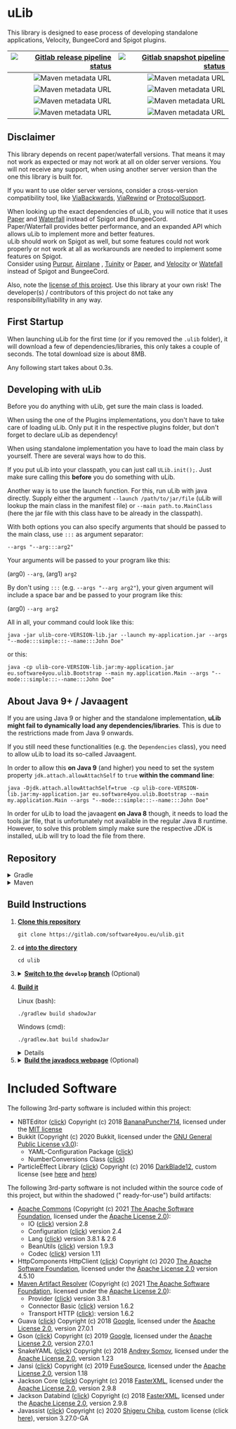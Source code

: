 # uLib

This library is designed to ease process of developing standalone applications, Velocity, BungeeCord and Spigot plugins.

| [![Gitlab release pipeline status](https://img.shields.io/gitlab/pipeline/software4you.eu/ulib/master?label=Release%20Build&style=for-the-badge)](https://gitlab.com/software4you.eu/ulib/-/pipelines?ref=master) | [![Gitlab snapshot pipeline status](https://img.shields.io/gitlab/pipeline/software4you.eu/ulib/develop?label=Snapshot%20Build&style=for-the-badge)](https://gitlab.com/software4you.eu/ulib/-/pipelines?ref=develop) |
| ---: | ---: |
| ![Maven metadata URL](https://img.shields.io/maven-metadata/v?color=blue&label=ulib-core-api&metadataUrl=https%3A%2F%2Fgitlab.com%2Fapi%2Fv4%2Fprojects%2F19415500%2Fpackages%2Fmaven%2Feu%2Fsoftware4you%2Fulib%2Fulib-core-api%2Fmaven-metadata.xml) | ![Maven metadata URL](https://img.shields.io/maven-metadata/v?color=blue&label=ulib-core-api&metadataUrl=https%3A%2F%2Fgitlab.com%2Fapi%2Fv4%2Fprojects%2F26647460%2Fpackages%2Fmaven%2Feu%2Fsoftware4you%2Fulib%2Fulib-core-api%2Fmaven-metadata.xml) |
| ![Maven metadata URL](https://img.shields.io/maven-metadata/v?color=orange&label=ulib-spigot-api&metadataUrl=https%3A%2F%2Fgitlab.com%2Fapi%2Fv4%2Fprojects%2F19415500%2Fpackages%2Fmaven%2Feu%2Fsoftware4you%2Fulib%2Fulib-spigot-api%2Fmaven-metadata.xml) | ![Maven metadata URL](https://img.shields.io/maven-metadata/v?color=orange&label=ulib-spigot-api&metadataUrl=https%3A%2F%2Fgitlab.com%2Fapi%2Fv4%2Fprojects%2F26647460%2Fpackages%2Fmaven%2Feu%2Fsoftware4you%2Fulib%2Fulib-spigot-api%2Fmaven-metadata.xml) |
| ![Maven metadata URL](https://img.shields.io/maven-metadata/v?color=yellow&label=ulib-bungeecord-api&metadataUrl=https%3A%2F%2Fgitlab.com%2Fapi%2Fv4%2Fprojects%2F19415500%2Fpackages%2Fmaven%2Feu%2Fsoftware4you%2Fulib%2Fulib-bungeecord-api%2Fmaven-metadata.xml) | ![Maven metadata URL](https://img.shields.io/maven-metadata/v?color=yellow&label=ulib-bungeecord-api&metadataUrl=https%3A%2F%2Fgitlab.com%2Fapi%2Fv4%2Fprojects%2F26647460%2Fpackages%2Fmaven%2Feu%2Fsoftware4you%2Fulib%2Fulib-bungeecord-api%2Fmaven-metadata.xml) |
| ![Maven metadata URL](https://img.shields.io/maven-metadata/v?color=aqua&label=ulib-velocity-api&metadataUrl=https%3A%2F%2Fgitlab.com%2Fapi%2Fv4%2Fprojects%2F19415500%2Fpackages%2Fmaven%2Feu%2Fsoftware4you%2Fulib%2Fulib-velocity-api%2Fmaven-metadata.xml) | ![Maven metadata URL](https://img.shields.io/maven-metadata/v?color=aqua&label=ulib-velocity-api&metadataUrl=https%3A%2F%2Fgitlab.com%2Fapi%2Fv4%2Fprojects%2F26647460%2Fpackages%2Fmaven%2Feu%2Fsoftware4you%2Fulib%2Fulib-velocity-api%2Fmaven-metadata.xml) |

## Disclaimer

This library depends on recent paper/waterfall versions. That means it may not work as expected or may not work at all
on older server versions. You will not receive any support, when using another server version than the one this library
is built for.

If you want to use older server versions, consider a cross-version compatibility tool, like
[ViaBackwards](https://www.spigotmc.org/resources/viabackwards.27448/),
[ViaRewind](https://www.spigotmc.org/resources/viarewind.52109/) or
[ProtocolSupport](https://www.spigotmc.org/resources/protocolsupport.7201/).

When looking up the exact dependencies of uLib, you will notice that it uses [Paper](https://papermc.io/)
and [Waterfall](https://github.com/PaperMC/Waterfall) instead of Spigot and BungeeCord.<br>
Paper/Waterfall provides better performance, and an expanded API which allows uLib to implement more and better
features.<br>
uLib should work on Spigot as well, but some features could not work properly or not work at all as workarounds are
needed to implement some features on Spigot.<br>
Consider using [Purpur](https://purpur.pl3x.net/), [Airplane](https://airplane.gg/)
, [Tuinity](https://github.com/Spottedleaf/Tuinity) or [Paper](https://papermc.io/),
and [Velocity](https://velocitypowered.com/)
or [Watefall](https://github.com/PaperMC/Waterfall) instead of Spigot and BungeeCord.

Also, note the [license of this project](./LICENSE). Use this library at your own risk! The developer(s) / contributors
of this project do not take any responsibility/liability in any way.

## First Startup

When launching uLib for the first time (or if you removed the `.ulib` folder), it will download a few of
dependencies/libraries, this only takes a couple of seconds. The total download size is about 8MB.

Any following start takes about 0.3s.

## Developing with uLib

Before you do anything with uLib, get sure the main class is loaded.

When using the one of the Plugins implementations, you don't have to take care of loading uLib. Only put it in the
respective plugins folder, but don't forget to declare uLib as dependency!

When using standalone implementation you have to load the main class by yourself. There are several ways how to do this.

If you put uLib into your classpath, you can just call `ULib.init();`. Just make sure calling this **before** you do
something with uLib.

Another way is to use the launch function. For this, run uLib with java directly. Supply either the
argument `--launch /path/to/jar/file` (uLib will lookup the main class in the manifest file)
or `--main path.to.MainClass` (here the jar file with this class have to be already in the classpath).

With both options you can also specify arguments that should be passed to the main class, use `:::` as argument
separator:

`--args "--arg:::arg2"`<br>

Your arguments will be passed to your program like this:

(arg0) `--arg`, (arg1) `arg2`

By don't using `:::` (e.g. `--args "--arg arg2"`), your given argument will include a space bar and be passed to your
program like this:

(arg0) `--arg arg2`

All in all, your command could look like this:

```shell
java -jar ulib-core-VERSION-lib.jar --launch my-application.jar --args "--mode:::simple:::--name:::John Doe"
```

or this:

```shell
java -cp ulib-core-VERSION-lib.jar:my-application.jar eu.software4you.ulib.Bootstrap --main my.application.Main --args "--mode:::simple:::--name:::John Doe"
```

## About Java 9+ / Javaagent

If you are using Java 9 or higher and the standalone implementation, **uLib might fail to dynamically load any
dependencies/libraries**. This is due to the restrictions made from Java 9 onwards.

If you still need these functionalities (e.g. the `Dependencies` class), you need to allow uLib to load its so-called
Javaagent.

In order to allow this **on Java 9** (and higher) you need to set the system property `jdk.attach.allowAttachSelf`
to `true` **within the command line**:

```shell
java -Djdk.attach.allowAttachSelf=true -cp ulib-core-VERSION-lib.jar:my-application.jar eu.software4you.ulib.Bootstrap --main my.application.Main --args "--mode:::simple:::--name:::John Doe" 
```

In order for uLib to load the javaagent **on Java 8** though, it needs to load the tools.jar file, that is unfortunately
not available in the regular Java 8 runtime. However, to solve this problem simply make sure the respective JDK is
installed, uLib will try to load the file from there.

## Repository

<details><summary>Gradle</summary>

```groovy
repositories {
    /* ... */
    maven {
        url 'https://repo.software4you.eu/'
        // or url 'https://gitlab.com/api/v4/groups/software4you.eu/-/packages/maven/'
    }
    /* ... */
}
dependencies {
    /* ... */
    compile 'eu.software4you.ulib:ulib-core-api:VERSION'
    compile 'eu.software4you.ulib:ulib-spigot-api:VERSION'
    compile 'eu.software4you.ulib:ulib-bungeecord-api:VERSION'
    compile 'eu.software4you.ulib:ulib-velocity-api:VERSION'
    /* ... */
}
```

</details>
<details><summary>Maven</summary>

```xml

<project>
    <!-- ... -->
    <repositories>
        <!-- ... -->
        <repository>
            <id>software4you-repo</id>
            <url>https://repo.software4you.eu/</url>
            <!-- or <url>https://gitlab.com/api/v4/groups/software4you.eu/-/packages/maven/</url> -->
        </repository>
        <!-- ... -->
    </repositories>
    <dependencies>
        <!-- ... -->
        <dependency>
            <groupId>eu.software4you.ulib</groupId>
            <artifactId>ulib-core-api</artifactId>
            <version>VERSION</version>
        </dependency>

        <dependency>
            <groupId>eu.software4you.ulib</groupId>
            <artifactId>ulib-spigot-api</artifactId>
            <version>VERSION</version>
        </dependency>

        <dependency>
            <groupId>eu.software4you.ulib</groupId>
            <artifactId>ulib-bungeecord-api</artifactId>
            <version>VERSION</version>
        </dependency>

        <dependency>
            <groupId>eu.software4you.ulib</groupId>
            <artifactId>ulib-velocity-api</artifactId>
            <version>VERSION</version>
        </dependency>
        <!-- ... -->
    </dependencies>
    <!-- ... -->
</project>
```

</details>

## Build Instructions

1. **<u>Clone this repository</u>**
   ```shell
   git clone https://gitlab.com/software4you.eu/ulib.git
   ```
2. **`cd` <u>into the directory</u>**
   ```shell
   cd ulib
   ```
3. <details><summary><b><u>Switch to the</u> <code>develop</code> <u>branch</u></b> (Optional)</summary>
   You only need to do this if you want the most recent (unstable) changes.

   ```shell
   git checkout develop
   ```
   </details>


4. **<u>Build it</u>**

   Linux (bash):

   ```shell
   ./gradlew build shadowJar
   ```

   Windows (cmd):

   ```shell
   ./gradlew.bat build shadowJar
   ```

    <details>
        <summary markdown="span">Details</summary>

   -> `build` builds the apis and unready jar files:

    - `ulib-core-VERSION.jar`
    - `ulib-core-api-VERSION.jar`
    - `ulib-velocity-VERSION.jar`
    - `ulib-velocity-api-VERSION.jar`
    - `ulib-bungeecord-VERSION.jar`
    - `ulib-bungeecord-api-VERSION.jar`
    - `ulib-spigot-VERSION.jar`
    - `ulib-spigot-api-VERSION.jar`

   -> `shadowJar` builds the ready-for-use jar files:

    - `ulib-core-VERSION-lib.jar`
    - `ulib-velocity-VERSION-plugin.jar`
    - `ulib-bungeecord-VERSION-plugin.jar`
    - `ulib-spigot-VERSION-plugin.jar`

    </details>


5. <details><summary><b><u>Build the javadocs webpage</u></b> (Optional)</summary>

   Building the javadocs webpage is probably more interesting for developers who are using the development
   snapshots  (`develop` branch) of ulib, because the javadocs of them won't get published.

   Linux (bash):

    ```shell
    ./gradlew docsWebpage
    ```

   Windows (cmd):

    ```shell
    ./gradlew.bat docsWebpage
    ```

   You'll find the webpage in the directory `public`.

</details>

# Included Software

The following 3rd-party software is included within this project:

- NBTEditor ([click](https://github.com/BananaPuncher714/NBTEditor/tree/4884d2f95f2e648de6db12c0a1dcaaae2d866cef))
  Copyright (c) 2018 [BananaPuncher714](https://github.com/BananaPuncher714), licensed under
  the [MIT license](https://raw.githubusercontent.com/BananaPuncher714/NBTEditor/4884d2f95f2e648de6db12c0a1dcaaae2d866cef/LICENSE)
- Bukkit (Copyright (c) 2020 Bukkit, licensed under
  the [GNU General Public License v3.0](https://hub.spigotmc.org/stash/projects/SPIGOT/repos/bukkit/raw/LICENCE.txt?at=85e683b7eb8d14911ce47d309558caf3a968bde7)):
    - YAML-Configuration
      Package ([click](https://hub.spigotmc.org/stash/projects/SPIGOT/repos/bukkit/browse/src/main/java/org/bukkit/configuration?at=85e683b7eb8d14911ce47d309558caf3a968bde7))
    - NumberConversions
      Class ([click](https://hub.spigotmc.org/stash/projects/SPIGOT/repos/bukkit/browse/src/main/java/org/bukkit/util/NumberConversions.java?at=85e683b7eb8d14911ce47d309558caf3a968bde7))
- ParticleEffect
  Library ([click](https://github.com/DarkBlade12/ParticleEffect/tree/df3f57fa3f1ecd82ad8efac24dcf8371b993c019))
  Copyright (c) 2016 [DarkBlade12](https://github.com/DarkBlade12), custom license (see
  [here](https://gitlab.com/software4you.eu/ulib/-/blob/master/ulib-spigot-api/src/main/java/eu/software4you/minecraft/multiversion/BukkitReflectionUtils.java)
  and [here](https://gitlab.com/software4you.eu/ulib/-/blob/master/ulib-spigot-api/src/main/java/eu/software4you/minecraft/multiversion/ParticleEffect.java))

The following 3rd-party software is not included within the source code of this project, but within the shadowed ("
ready-for-use") build artifacts:

- [Apache Commons](https://commons.apache.org/) (Copyright (c)
  2021 [The Apache Software Foundation](https://github.com/apache), licensed under
  the [Apache License 2.0](https://www.apache.org/licenses/LICENSE-2.0)):
    - IO ([click](https://github.com/apache/commons-io)) version 2.8
    - Configuration ([click](https://github.com/apache/commons-configuration/)) version 2.4
    - Lang ([click](https://github.com/apache/commons-lang/)) version 3.8.1 & 2.6
    - BeanUtils ([click](https://github.com/apache/commons-beanutils/)) version 1.9.3
    - Codec ([click](https://github.com/apache/commons-codec/)) version 1.11
- HttpComponents HttpClient ([click](https://github.com/apache/httpcomponents-client)) Copyright (c)
  2020 [The Apache Software Foundation](https://github.com/apache), licensed under
  the [Apache License 2.0](https://www.apache.org/licenses/LICENSE-2.0) version 4.5.10
- [Maven Artifact Resolver](https://github.com/apache/maven-resolver) (Copyright (c)
  2021 [The Apache Software Foundation](https://github.com/apache), licensed under
  the [Apache License 2.0](https://www.apache.org/licenses/LICENSE-2.0)):
    - Provider ([click](https://github.com/apache/maven/tree/master/maven-resolver-provider)) version 3.8.1
    - Connector Basic ([click](https://github.com/apache/maven-resolver/tree/master/maven-resolver-connector-basic))
      version 1.6.2
    - Transport HTTP ([click](https://github.com/apache/maven-resolver/tree/master/maven-resolver-transport-http)):
      version 1.6.2
- Guava ([click](https://github.com/google/guava)) Copyright (c) 2018 [Google](https://github.com/google), licensed
  under the [Apache License 2.0](https://github.com/google/guava/blob/master/COPYING), version 27.0.1
- Gson ([click](https://github.com/google/gson)) Copyright (c) 2019 [Google](https://github.com/google), licensed under
  the [Apache License 2.0](https://github.com/google/gson/blob/master/LICENSE), version 27.0.1
- SnakeYAML ([click](https://github.com/asomov/snakeyaml)) Copyright (c) 2018 [Andrey Somov](https://github.com/asomov),
  licensed under the [Apache License 2.0](https://github.com/asomov/snakeyaml/blob/master/LICENSE.txt), version 1.23
- Jansi ([click](https://github.com/fusesource/jansi)) Copyright (c) 2019 [FuseSource](https://github.com/fusesource),
  licensed under the [Apache License 2.0](https://github.com/fusesource/jansi/blob/master/license.txt), version 1.18
- Jackson Core ([click](https://github.com/FasterXML/jackson-core)) Copyright (c)
  2018 [FasterXML](https://github.com/FasterXML), licensed under
  the [Apache License 2.0](https://github.com/FasterXML/jackson-core/blob/2.13/LICENSE), version 2.9.8
- Jackson Databind ([click](https://github.com/FasterXML/jackson-databind)) Copyright (c)
  2018 [FasterXML](https://github.com/FasterXML), licensed under
  the [Apache License 2.0](https://github.com/FasterXML/jackson-core/blob/2.13/LICENSE), version 2.9.8
- Javassist ([click](https://github.com/jboss-javassist/javassist)) Copyright (c)
  2020 [Shigeru Chiba](https://github.com/jboss-javassist), custom license
  (click [here](https://github.com/jboss-javassist/javassist/blob/master/License.html)), version 3.27.0-GA 